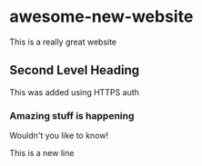 awesome-new-website
===================

This is a really great website

## Second Level Heading

This was added using HTTPS auth

### Amazing stuff is happening

Wouldn't you like to know!

This is a new line
